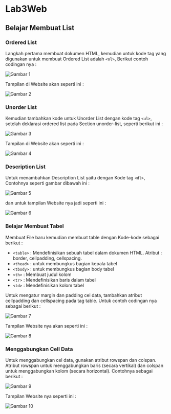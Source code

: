 # Lab3Web
## Belajar Membuat List

### Ordered List

Langkah pertama membuat dokumen HTML, kemudian untuk kode tag yang digunakan
untuk membuat Ordered List adalah `<ol>`, Berikut contoh codingan nya :

![Gambar 1](img/ss1.png)

Tampilan di Website akan seperti ini :

![Gambar 2](img/ss2.png)

### Unorder List

Kemudian tambahkan kode untuk Unorder List dengan kode tag `<ul>`, setelah deklarasi
ordered list pada Section unorder-list, seperti berikut ini :

![Gambar 3](img/ss3.png)

Tampilan di Website akan seperti ini :

![Gambar 4](img/ss4.png)

### Description List 

Untuk menambahkan Description List yaitu dengan Kode tag `<dl>`, Contohnya seperti gambar dibawah ini :

![Gambar 5](img/ss5.png)

dan untuk tampilan Website nya jadi seperti ini :

![Gambar 6](img/ss6.png)

### Belajar Membuat Tabel

Membuat File baru kemudian membuat table dengan Kode-kode sebagai berikut :

- `<table>` : Mendefinisikan sebuah tabel dalam dokumen HTML. Atribut : border, cellpadding, cellspacing.
- `<thead>` : untuk membungkus bagian kepala tabel 
- `<tbody>` : untuk membungkus bagian body tabel
- `<th>`    : Membuat judul kolom
- `<tr>`    : Mendefinisikan baris dalam tabel 
- `<td>`    : Mendefinisikan kolom tabel

Untuk mengatur margin dan padding cel data, tambahkan atribut cellpadding dan cellspacing pada tag table.
Untuk contoh codingan nya sebagai berikut :

![Gambar 7](img/ss7.png)

Tampilan Website nya akan seperti ini :

![Gambar 8](img/ss8.png)

### Menggabungkan Cell Data

Untuk menggabungkan cel data, gunakan atribut rowspan dan colspan. Atribut rowspan untuk menggabungkan baris (secara vertikal) 
dan colspan untuk menggabungkan kolom (secara horizontal). Contohnya sebagai berikut :

![Gambar 9](img/ss9.png)

Tampilan Website nya seperti ini :

![Gambar 10](img/ss10.png)


